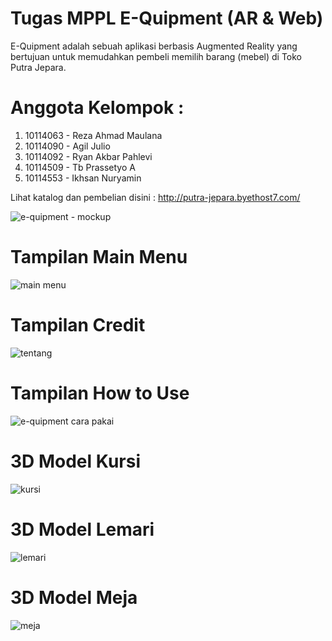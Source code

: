 # Tugas MPPL E-Quipment (AR & Web)
E-Quipment adalah sebuah aplikasi berbasis Augmented Reality yang bertujuan untuk memudahkan pembeli memilih barang (mebel) di Toko Putra Jepara.

# Anggota Kelompok :
1. 10114063 - Reza Ahmad Maulana
2. 10114090 - Agil Julio
3. 10114092 - Ryan Akbar Pahlevi
4. 10114509 - Tb Prassetyo A
5. 10114553 - Ikhsan Nuryamin

Lihat katalog dan pembelian disini : http://putra-jepara.byethost7.com/

![e-quipment - mockup](https://cloud.githubusercontent.com/assets/19505028/26806549/aa6fd17e-4a7b-11e7-9b5d-753e69b2a461.png)

# Tampilan Main Menu
![main menu](https://cloud.githubusercontent.com/assets/19505028/26777557/dddb039a-4a07-11e7-9601-266ff638bf03.png)

# Tampilan Credit
![tentang](https://cloud.githubusercontent.com/assets/19505028/26777624/24e097d2-4a08-11e7-8204-0cbc016a8fe9.png)

# Tampilan How to Use
![e-quipment cara pakai](https://user-images.githubusercontent.com/19505028/27834146-f638221a-60ff-11e7-806b-a1124148b12b.png)

# 3D Model Kursi
![kursi](https://user-images.githubusercontent.com/19505028/27834189-1b94f1a0-6100-11e7-9b09-36bd93db59cd.jpg)

# 3D Model Lemari
![lemari](https://user-images.githubusercontent.com/19505028/27834191-1b9f5208-6100-11e7-80c4-441fa436c9a8.jpg)

# 3D Model Meja
![meja](https://user-images.githubusercontent.com/19505028/27834190-1b9dfc50-6100-11e7-81a2-244bd22b68e9.jpg)
